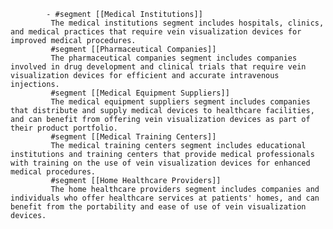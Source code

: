			- #segment [[Medical Institutions]]
			 The medical institutions segment includes hospitals, clinics, and medical practices that require vein visualization devices for improved medical procedures.
			 #segment [[Pharmaceutical Companies]]
			 The pharmaceutical companies segment includes companies involved in drug development and clinical trials that require vein visualization devices for efficient and accurate intravenous injections.
			 #segment [[Medical Equipment Suppliers]]
			 The medical equipment suppliers segment includes companies that distribute and supply medical devices to healthcare facilities, and can benefit from offering vein visualization devices as part of their product portfolio.
			 #segment [[Medical Training Centers]]
			 The medical training centers segment includes educational institutions and training centers that provide medical professionals with training on the use of vein visualization devices for enhanced medical procedures.
			 #segment [[Home Healthcare Providers]]
			 The home healthcare providers segment includes companies and individuals who offer healthcare services at patients' homes, and can benefit from the portability and ease of use of vein visualization devices.



